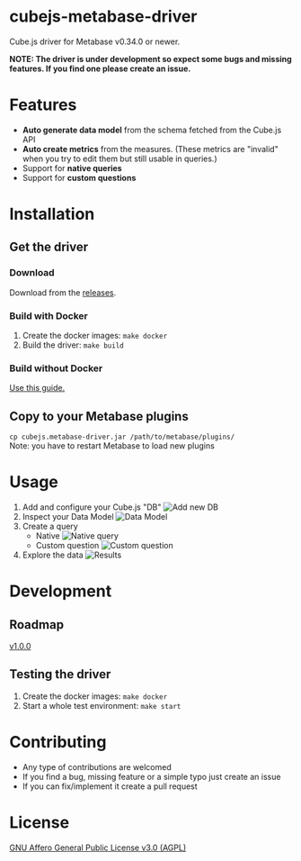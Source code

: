 # cubejs-metabase-driver
Cube.js driver for Metabase v0.34.0 or newer.

**NOTE: The driver is under development so expect some bugs and missing features. If you find one please create an issue.**

# Features
- **Auto generate data model** from the schema fetched from the Cube.js API
- **Auto create metrics** from the measures. (These metrics are "invalid" when you try to edit them but still usable in queries.)
- Support for **native queries**
- Support for **custom questions**

# Installation
## Get the driver
### Download
Download from the [releases](https://github.com/lili-data/metabase-cubejs-driver/releases).
### Build with Docker
1. Create the docker images: `make docker`
2. Build the driver: `make build`

### Build without Docker
[Use this guide.](https://github.com/tlrobinson/metabase-http-driver/blob/master/README.md#building-the-driver)

## Copy to your Metabase plugins
`cp cubejs.metabase-driver.jar /path/to/metabase/plugins/`  
Note: you have to restart Metabase to load new plugins

# Usage
1. Add and configure your Cube.js "DB" ![Add new DB](./docs/images/config.png)
2. Inspect your Data Model ![Data Model](./docs/images/datamodel.png)
3. Create a query
   - Native ![Native query](./docs/images/nativequery.png)
   - Custom question ![Custom question](./docs/images/customquestion.png)
4. Explore the data ![Results](./docs/images/customresult.png)
# Development
## Roadmap
[v1.0.0](https://github.com/lili-data/metabase-cubejs-driver/milestone/1)

## Testing the driver
1. Create the docker images: `make docker`
2. Start a whole test environment: `make start`

# Contributing
- Any type of contributions are welcomed
- If you find a bug, missing feature or a simple typo just create an issue
- If you can fix/implement it create a pull request

# License
[GNU Affero General Public License v3.0 (AGPL)](https://github.com/lili-data/metabase-cubejs-driver/blob/master/LICENSE)